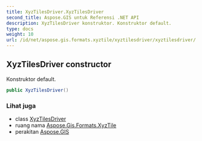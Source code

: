 ```yaml
---
title: XyzTilesDriver.XyzTilesDriver
second_title: Aspose.GIS untuk Referensi .NET API
description: XyzTilesDriver konstruktor. Konstruktor default.
type: docs
weight: 10
url: /id/net/aspose.gis.formats.xyztile/xyztilesdriver/xyztilesdriver/
---
```

## XyzTilesDriver constructor

Konstruktor default.

```csharp
public XyzTilesDriver()
```

### Lihat juga

* class [XyzTilesDriver](../)
* ruang nama [Aspose.Gis.Formats.XyzTile](../../xyztilesdriver/)
* perakitan [Aspose.GIS](../../../)


